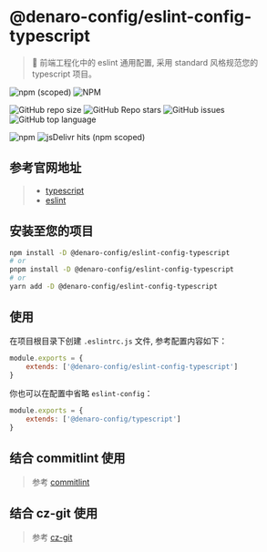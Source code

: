 # @denaro-config/eslint-config-typescript

> :tada: 前端工程化中的 eslint 通用配置, 采用 standard 风格规范您的 typescript 项目。

![npm (scoped)](https://img.shields.io/npm/v/%40denaro-config/eslint-config-typescript)
![NPM](https://img.shields.io/npm/l/%40denaro-config%2Feslint-config-typescript)

![GitHub repo size](https://img.shields.io/github/repo-size/denaro-org/frontend-engineering-config)
![GitHub Repo stars](https://img.shields.io/github/stars/denaro-org/frontend-engineering-config)
![GitHub issues](https://img.shields.io/github/issues/denaro-org/frontend-engineering-config)
![GitHub top language](https://img.shields.io/github/languages/top/denaro-org/frontend-engineering-config)

![npm](https://img.shields.io/npm/dw/%40denaro-config/eslint-config-typescript)
![jsDelivr hits (npm scoped)](https://img.shields.io/jsdelivr/npm/hd/%40denaro-config%2Feslint-config-typescript)

## 参考官网地址

> -   [typescript](https://www.typescriptlang.org/)
> -   [eslint](https://eslint.org/)

## 安装至您的项目

```bash
npm install -D @denaro-config/eslint-config-typescript
# or
pnpm install -D @denaro-config/eslint-config-typescript
# or
yarn add -D @denaro-config/eslint-config-typescript
```

## 使用

在项目根目录下创建 `.eslintrc.js` 文件, 参考配置内容如下：

```js
module.exports = {
    extends: ['@denaro-config/eslint-config-typescript']
}
```

你也可以在配置中省略 `eslint-config`：

```js
module.exports = {
    extends: ['@denaro-config/typescript']
}
```

## 结合 commitlint 使用

> 参考 [commitlint](../commitlint/README.md)

## 结合 cz-git 使用

> 参考 [cz-git](../cz-git/README.md)
